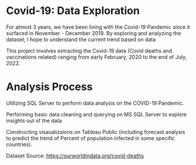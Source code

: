 # Covid-19: Data Exploration

For almost 3 years, we have been living with the Covid-19 Pandemic since it surfaced in November - December 2019. By exploring and analyzing the dataset, I hope to understand the current trend based on data

This project involves extracting the Covid-19 data (Covid deaths and vaccinations related) ranging from early February, 2020 to the end of July, 2022.

# Analysis Process

Utilizing SQL Server to perform data analysis on the COVID-19 Pandemic.

Performing basic data cleaning and querying on MS SQL Server to explore insights out of the data

Constructing visaualizaions on Tableau Public (including forecast analysis to predict the trend of Percent of population infected in some specific countries).





Dataset Source: https://ourworldindata.org/covid-deaths
